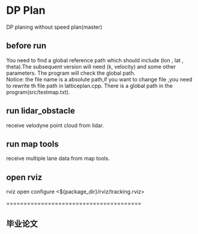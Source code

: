 # DP Plan

DP planing without speed plan(master)   
## before run
You need to find a global reference path which should include (lon , lat , theta).The subsequent version will need (k, velocity) and some other parameters.
The program will check the global path.   
Notice: the file name is a absolute path,if you want to change file ,you need to rewrite th file path in latticeplan.cpp.
There is a global path in the program(src/testmap.txt).

## run lidar_obstacle

receive velodyne point cloud from lidar.


## run map tools

receive multiple lane data from map tools.

## open rviz
rviz open configure <${package_dir}/rviz/tracking.rviz>

=======================================
## 毕业论文
